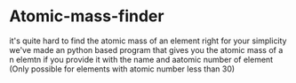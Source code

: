 # Atomic-mass-finder

it's quite hard to find the atomic mass of an element right
for your simplicity we've made an python based program that gives you the atomic mass of a n elemtn if you provide it with the name and aatomic number of element
(Only possible for elements with atomic number less than 30)

